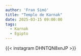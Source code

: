 ```yaml
---
author: 'Fran Simó'
title: "Templo de Karnak"
date: 2025-03-15 09:00:00
tags:
  - Karnak 
  - Egipto
---
```


{{< instagram DHNTQN8xnJP >}}